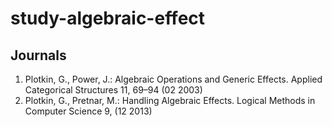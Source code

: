 # study-algebraic-effect

## Journals
1. Plotkin, G., Power, J.: Algebraic Operations and Generic Effects. Applied Categorical Structures 11, 69–94 (02 2003)
1. Plotkin, G., Pretnar, M.: Handling Algebraic Effects. Logical Methods in Computer Science 9, (12 2013)
